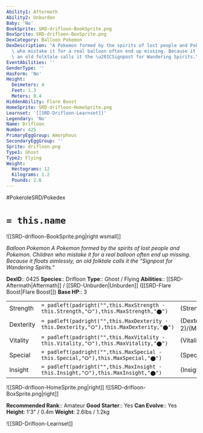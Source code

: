 ```yaml
---
Ability1: Aftermath
Ability2: Unburden
Baby: 'No'
BookSprite: SRD-drifloon-BookSprite.png
BoxSprite: SRD-drifloon-BoxSprite.png
DexCategory: Balloon Pokemon
DexDescription: "A Pokemon formed by the spirits of lost people and Pokemon. Children\
  \ who mistake it for a real balloon often end up missing. Because it floats aimlessly,\
  \ an old folktale calls it the \u201CSignpost for Wandering Spirits.\u201D"
EventAbilities: ''
GenderType: ''
HasForm: 'No'
Height:
  Deimeters: 4
  Feet: 1.3
  Meters: 0.4
HiddenAbility: Flare Boost
HomeSprite: SRD-drifloon-HomeSprite.png
Learnset: '[[SRD-Drifloon-Learnset]]'
Legendary: 'No'
Name: Drifloon
Number: 425
PrimaryEggGroup: Amorphous
SecondaryEggGroup: ''
Sprite: drifloon.png
Type1: Ghost
Type2: Flying
Weight:
  Hectograms: 12
  Kilograms: 1.2
  Pounds: 2.6
---
```


#PokeroleSRD/Pokedex

# `= this.name`

![[SRD-drifloon-BookSprite.png|right wsmall]]

*Balloon Pokemon*
*A Pokemon formed by the spirits of lost people and Pokemon. Children who mistake it for a real balloon often end up missing. Because it floats aimlessly, an old folktale calls it the “Signpost for Wandering Spirits.”*

**DexID**:: 0425
**Species**:: Drifloon
**Type**:: Ghost / Flying
**Abilities**:: [[SRD-Aftermath|Aftermath]] / [[SRD-Unburden|Unburden]] ([[SRD-Flare Boost|Flare Boost]])
**Base HP**:: 3

|           |                                                                                        |                                          |
| --------- | -------------------------------------------------------------------------------------- | ---------------------------------------- |
| Strength  | `= padleft(padright("",this.MaxStrength - this.Strength,"⭘"),this.MaxStrength,"⬤")`    | (Strength::2)/(MaxStrength::4)   |
| Dexterity | `= padleft(padright("",this.MaxDexterity - this.Dexterity,"⭘"),this.MaxDexterity,"⬤")` | (Dexterity:: 2)/(MaxDexterity::5) |
| Vitality  | `= padleft(padright("",this.MaxVitality - this.Vitality,"⭘"),this.MaxVitality,"⬤")`    | (Vitality::1)/(MaxVitality::3)   |
| Special   | `= padleft(padright("",this.MaxSpecial - this.Special,"⭘"),this.MaxSpecial,"⬤")`       | (Special::2)/(MaxSpecial::4)     |
| Insight   | `= padleft(padright("",this.MaxInsight - this.Insight,"⭘"),this.MaxInsight,"⬤")`       | (Insight::2)/(MaxInsight::4)     |

![[SRD-drifloon-HomeSprite.png|right]]
![[SRD-drifloon-BoxSprite.png|right]]

**Recommended Rank**:: Amateur
**Good Starter**:: Yes
**Can Evolve**:: Yes
**Height**: 1'3" / 0.4m
**Weight**: 2.6lbs / 1.2kg

![[SRD-Drifloon-Learnset]]